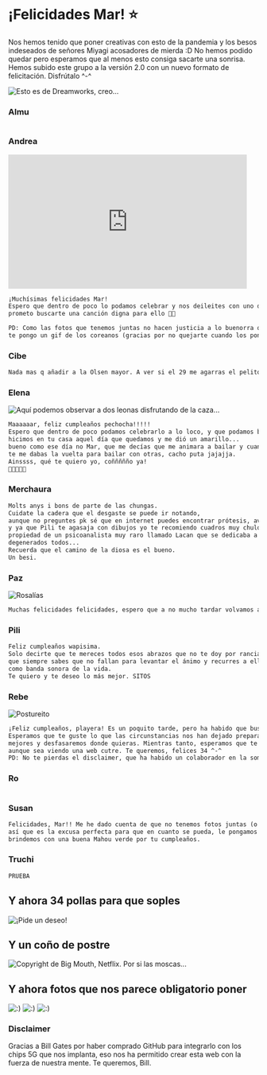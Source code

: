 # ¡Felicidades Mar! ⭐️
Nos hemos tenido que poner creativas con esto de la pandemia y los besos indeseados de señores 
Miyagi acosadores de mierda :D
No hemos podido quedar pero esperamos que al menos esto consiga sacarte una sonrisa. Hemos subido 
este grupo a la versión 2.0 con un nuevo formato de felicitación. Disfrútalo ^-^

<img src="minion.jpg" alt="Esto es de Dreamworks, creo..."/>


### Almu
```markdown

```

### Andrea

<iframe src="https://giphy.com/embed/6UrRC9SkO7HYejM9oL" width="480" height="270" frameBorder="0" class="giphy-embed" allowFullScreen> </iframe>

```markdown
¡Muchísimas felicidades Mar! 
Espero que dentro de poco lo podamos celebrar y nos deileites con uno de tus perreos, 
prometo buscarte una canción digna para ello 💜🌟

PD: Como las fotos que tenemos juntas no hacen justicia a lo buenorra que estás ahora, 
te pongo un gif de los coreanos (gracias por no quejarte cuando los pongo 😘)
```

### Cibe

```markdown
Nada mas q añadir a la Olsen mayor. A ver si el 29 me agarras el pelito tú. Te quierito gili ❤️
```

### Elena

<img src="elena.jpg" alt="Aquí podemos observar a dos leonas disfrutando de la caza..." />

```markdown
Maaaaaar, feliz cumpleaños pechocha!!!!!
Espero que dentro de poco podamos celebrarlo a lo loco, y que podamos bailar como lo 
hicimos en tu casa aquel día que quedamos y me dió un amarillo... 
bueno como ese día no Mar, que me decías que me animara a bailar y cuando me levantaba 
te me dabas la vuelta para bailar con otras, cacho puta jajajja. 
Ainssss, qué te quiero yo, coññññño ya! 
💋💋💋💋💋
```

### Merchaura

```markdown
Molts anys i bons de parte de las chungas.
Cuidate la cadera que el desgaste se puede ir notando, 
aunque no preguntes pk sé que en internet puedes encontrar prótesis, avisa cuando la necesites
y ya que Pili te agasaja con dibujos yo te recomiendo cuadros muy chulos que encima fueron 
propiedad de un psicoanalista muy raro llamado Lacan que se dedicaba a enseñarlo en las fiestas... 
degenerados todos...
Recuerda que el camino de la diosa es el bueno.
Un besi.
```

### Paz

<img src="paz.jpg" alt="Rosalías" />

```markdown
Muchas felicidades felicidades, espero que a no mucho tardar volvamos a ponernos morritos.
```

### Pili

```markdown
Feliz cumpleaños wapisima. 
Solo decirte que te mereces todos esos abrazos que no te doy por rancia y que eres como las buenas canciones, 
que siempre sabes que no fallan para levantar el ánimo y recurres a ellas una y otra vez para tenerlas
como banda sonora de la vida. 
Te quiero y te deseo lo más mejor. SITOS
```

### Rebe

<img src="rbe.jpg" alt="Postureito" />

```markdown
¡Feliz cumpleaños, playera! Es un poquito tarde, pero ha habido que buscarse la vida :D
Esperamos que te guste lo que las circunstancias nos han dejado preparar. Ya vendrán tiempos
mejores y desfasaremos donde quieras. Mientras tanto, esperamos que te sientas arropada 
aunque sea viendo una web cutre. Te queremos, felices 34 ^-^
PD: No te pierdas el disclaimer, que ha habido un colaborador en la sombra ;) xD
```

### Ro

```markdown

```

### Susan

```markdown
Felicidades, Mar!! Me he dado cuenta de que no tenemos fotos juntas (o yo no las encuentro), 
así que es la excusa perfecta para que en cuanto se pueda, le pongamos remedio y 
brindemos con una buena Mahou verde por tu cumpleaños.
```

### Truchi
```markdown
PRUEBA
```


## Y ahora 34 pollas para que soples
<img src="velas.jpg" alt="¡Pide un deseo!" />

## Y un coño de postre
<img src="https://i1.wp.com/www.sopitas.com/wp-content/uploads/2017/10/maxresdefault-1.jpg" alt="Copyright de Big Mouth, Netflix. Por si las moscas..." />

## Y ahora fotos que nos parece obligatorio poner
<img src="ripley.jpg" alt=":)" />
<img src="todas.jpg" alt=":)" />
<img src="masmadrid.jpg" alt=":)" />


### Disclaimer
Gracias a Bill Gates por haber comprado GitHub para integrarlo con los chips 5G que nos implanta, 
eso nos ha permitido crear esta web con la fuerza de nuestra mente. Te queremos, Bill.

